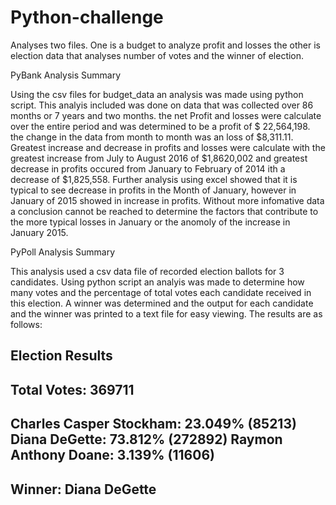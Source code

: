 # Python-challenge
Analyses two files. One is a budget to analyze profit and losses the other is election data that analyses number of votes and the winner of election.

PyBank Analysis Summary

Using the csv files for budget_data an analysis was made using python script. This analyis included was done on data that was collected over 86 months or 7 years and two months. the net Profit and losses were calculate over the entire period and was determined to be a profit of $ 22,564,198. the change in the data from month to month was an loss of $8,311.11. Greatest increase and decrease in profits and losses were calculate with the greatest increase from July to August 2016 of $1,8620,002 and greatest decrease in profits occured from January to February of 2014 ith a decrease of $1,825,558. Further analysis using excel showed that it is typical to see decrease in profits in the Month of January, however in January of 2015 showed in increase in profits. Without more infomative data a conclusion cannot be reached to determine the factors that contribute to the more typical losses in January or the anomoly of the increase in January 2015.

PyPoll Analysis Summary

This analysis used a csv data file of recorded election ballots for 3 candidates. Using python script an analyis was made to determine how many votes and the percentage of total votes each candidate received in this election. A winner was determined and the output for each candidate and the winner was printed to a text file for easy viewing. The results are as follows:

Election Results
-------------------------
Total Votes: 369711
-------------------------
Charles Casper Stockham: 23.049% (85213)
Diana DeGette: 73.812% (272892)
Raymon Anthony Doane: 3.139% (11606)
---------------------------------
Winner: Diana DeGette
---------------------------------


